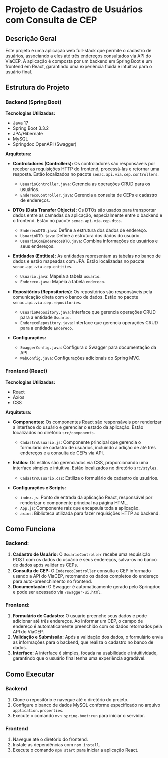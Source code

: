 # Projeto de Cadastro de Usuários com Consulta de CEP

## Descrição Geral
Este projeto é uma aplicação web full-stack que permite o cadastro de usuários, associando a eles até três endereços consultados via API do ViaCEP. A aplicação é composta por um backend em Spring Boot e um frontend em React, garantindo uma experiência fluida e intuitiva para o usuário final.

## Estrutura do Projeto

### Backend (Spring Boot)

**Tecnologias Utilizadas:**
- Java 17
- Spring Boot 3.3.2
- JPA/Hibernate
- MySQL
- Springdoc OpenAPI (Swagger)

**Arquitetura:**
- **Controladores (Controllers):** Os controladores são responsáveis por receber as requisições HTTP do frontend, processá-las e retornar uma resposta. Estão localizados no pacote `senac.api.via.cep.controllers`.
  - `UsuarioController.java`: Gerencia as operações CRUD para os usuários.
  - `EnderecoController.java`: Gerencia a consulta de CEPs e cadastro de endereços.

- **DTOs (Data Transfer Objects):** Os DTOs são usados para transportar dados entre as camadas da aplicação, especialmente entre o backend e o frontend. Estão no pacote `senac.api.via.cep.dtos`.
  - `EnderecoDTO.java`: Define a estrutura dos dados de endereço.
  - `UsuarioDTO.java`: Define a estrutura dos dados do usuário.
  - `UsuarioComEnderecosDTO.java`: Combina informações de usuários e seus endereços.

- **Entidades (Entities):** As entidades representam as tabelas no banco de dados e estão mapeadas com JPA. Estão localizadas no pacote `senac.api.via.cep.entities`.
  - `Usuario.java`: Mapeia a tabela `usuario`.
  - `Endereco.java`: Mapeia a tabela `endereco`.

- **Repositórios (Repositories):** Os repositórios são responsáveis pela comunicação direta com o banco de dados. Estão no pacote `senac.api.via.cep.repositories`.
  - `UsuarioRepository.java`: Interface que gerencia operações CRUD para a entidade `Usuario`.
  - `EnderecoRepository.java`: Interface que gerencia operações CRUD para a entidade `Endereco`.

- **Configurações:**
  - `SwaggerConfig.java`: Configura o Swagger para documentação da API.
  - `WebConfig.java`: Configurações adicionais do Spring MVC.

### Frontend (React)

**Tecnologias Utilizadas:**
- React
- Axios
- CSS

**Arquitetura:**
- **Componentes:** Os componentes React são responsáveis por renderizar a interface do usuário e gerenciar o estado da aplicação. Estão localizados no diretório `src/components`.
  - `CadastroUsuario.js`: Componente principal que gerencia o formulário de cadastro de usuários, incluindo a adição de até três endereços e a consulta de CEPs via API.

- **Estilos:** Os estilos são gerenciados via CSS, proporcionando uma interface simples e intuitiva. Estão localizados no diretório `src/styles`.
  - `CadastroUsuario.css`: Estiliza o formulário de cadastro de usuários.

- **Configurações e Scripts:**
  - `index.js`: Ponto de entrada da aplicação React, responsável por renderizar o componente principal na página HTML.
  - `App.js`: Componente raiz que encapsula toda a aplicação.
  - `axios`: Biblioteca utilizada para fazer requisições HTTP ao backend.

## Como Funciona

### Backend:
1. **Cadastro de Usuário:** O `UsuarioController` recebe uma requisição POST com os dados do usuário e seus endereços, salva-os no banco de dados após validar os CEPs.
2. **Consulta de CEP:** O `EnderecoController` consulta o CEP informado usando a API do ViaCEP, retornando os dados completos do endereço para auto-preenchimento no frontend.
3. **Documentação:** O Swagger é automaticamente gerado pelo Springdoc e pode ser acessado via `/swagger-ui.html`.

### Frontend:
1. **Formulário de Cadastro:** O usuário preenche seus dados e pode adicionar até três endereços. Ao informar um CEP, o campo de endereço é automaticamente preenchido com os dados retornados pela API do ViaCEP.
2. **Validação e Submissão:** Após a validação dos dados, o formulário envia as informações para o backend, que realiza o cadastro no banco de dados.
3. **Interface:** A interface é simples, focada na usabilidade e intuitividade, garantindo que o usuário final tenha uma experiência agradável.

## Como Executar

### Backend
1. Clone o repositório e navegue até o diretório do projeto.
2. Configure o banco de dados MySQL conforme especificado no arquivo `application.properties`.
3. Execute o comando `mvn spring-boot:run` para iniciar o servidor.

### Frontend
1. Navegue até o diretório do frontend.
2. Instale as dependências com `npm install`.
3. Execute o comando `npm start` para iniciar a aplicação React.
